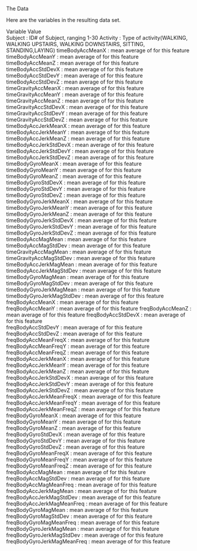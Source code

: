


The Data

Here are the variables in the resulting data set.

Variable                     Value    
   Subject                    : ID# of Subject, ranging 1-30
   Activity                   : Type of activity(WALKING, WALKING UPSTAIRS,
                                WALKING DOWNSTAIRS, SITTING, STANDING,LAYING) 
   timeBodyAccMeanX           :  mean average of for this feature  
   timeBodyAccMeanY           :  mean average of for this feature  
   timeBodyAccMeanZ           :  mean average of for this feature  
   timeBodyAccStdDevX         :  mean average of for this feature  
   timeBodyAccStdDevY         :  mean average of for this feature  
   timeBodyAccStdDevZ         :  mean average of for this feature  
   timeGravityAccMeanX        :  mean average of for this feature  
   timeGravityAccMeanY        :  mean average of for this feature  
   timeGravityAccMeanZ        :  mean average of for this feature  
   timeGravityAccStdDevX      :  mean average of for this feature  
   timeGravityAccStdDevY      :  mean average of for this feature  
   timeGravityAccStdDevZ      :  mean average of for this feature  
   timeBodyAccJerkMeanX       :  mean average of for this feature  
   timeBodyAccJerkMeanY       :  mean average of for this feature  
   timeBodyAccJerkMeanZ       :  mean average of for this feature 
   timeBodyAccJerkStdDevX     :  mean average of for this feature  
   timeBodyAccJerkStdDevY     :  mean average of for this feature  
   timeBodyAccJerkStdDevZ     :  mean average of for this feature  
   timeBodyGyroMeanX          :  mean average of for this feature  
   timeBodyGyroMeanY          :  mean average of for this feature
   timeBodyGyroMeanZ          :  mean average of for this feature 
   timeBodyGyroStdDevX        :  mean average of for this feature  
   timeBodyGyroStdDevY        :  mean average of for this feature  
   timeBodyGyroStdDevZ        :  mean average of for this feature 
   timeBodyGyroJerkMeanX      :  mean average of for this feature 
   timeBodyGyroJerkMeanY      :  mean average of for this feature 
   timeBodyGyroJerkMeanZ      :  mean average of for this feature  
   timeBodyGyroJerkStdDevX    :  mean average of for this feature  
   timeBodyGyroJerkStdDevY    :  mean average of for this feature  
   timeBodyGyroJerkStdDevZ    :  mean average of for this feature  
   timeBodyAccMagMean         :  mean average of for this feature  
   timeBodyAccMagStdDev       :  mean average of for this feature  
   timeGravityAccMagMean      :  mean average of for this feature  
   timeGravityAccMagStdDev    :  mean average of for this feature  
   timeBodyAccJerkMagMean     :  mean average of for this feature 
   timeBodyAccJerkMagStdDev   :  mean average of for this feature  
   timeBodyGyroMagMean        :  mean average of for this feature  
   timeBodyGyroMagStdDev      :  mean average of for this feature  
   timeBodyGyroJerkMagMean    :  mean average of for this feature  
   timeBodyGyroJerkMagStdDev  :  mean average of for this feature 
   freqBodyAccMeanX           :  mean average of for this feature  
   freqBodyAccMeanY           :  mean average of for this feature 
   freqBodyAccMeanZ           :  mean average of for this feature 
   freqBodyAccStdDevX         :  mean average of for this feature  
   freqBodyAccStdDevY         :  mean average of for this feature  
   freqBodyAccStdDevZ         :  mean average of for this feature  
   freqBodyAccMeanFreqX       :  mean average of for this feature  
   freqBodyAccMeanFreqY       :  mean average of for this feature  
   freqBodyAccMeanFreqZ       :  mean average of for this feature  
   freqBodyAccJerkMeanX       :  mean average of for this feature  
   freqBodyAccJerkMeanY       :  mean average of for this feature  
   freqBodyAccJerkMeanZ       :  mean average of for this feature  
   freqBodyAccJerkStdDevX     :  mean average of for this feature  
   freqBodyAccJerkStdDevY     :  mean average of for this feature  
   freqBodyAccJerkStdDevZ     :  mean average of for this feature  
   freqBodyAccJerkMeanFreqX   :  mean average of for this feature  
   freqBodyAccJerkMeanFreqY   :  mean average of for this feature  
   freqBodyAccJerkMeanFreqZ   :  mean average of for this feature  
   freqBodyGyroMeanX          :  mean average of for this feature  
   freqBodyGyroMeanY          :  mean average of for this feature  
   freqBodyGyroMeanZ          :  mean average of for this feature  
   freqBodyGyroStdDevX        :  mean average of for this feature  
   freqBodyGyroStdDevY        :  mean average of for this feature  
   freqBodyGyroStdDevZ        :  mean average of for this feature  
   freqBodyGyroMeanFreqX      :  mean average of for this feature  
   freqBodyGyroMeanFreqY      :  mean average of for this feature  
   freqBodyGyroMeanFreqZ      :  mean average of for this feature  
   freqBodyAccMagMean         :  mean average of for this feature  
   freqBodyAccMagStdDev       :  mean average of for this feature  
   freqBodyAccMagMeanFreq     :  mean average of for this feature 
   freqBodyAccJerkMagMean     :  mean average of for this feature  
   freqBodyAccJerkMagStdDev   :  mean average of for this feature 
   freqBodyAccJerkMagMeanFreq :  mean average of for this feature  
   freqBodyGyroMagMean        :  mean average of for this feature  
   freqBodyGyroMagStdDev      :  mean average of for this feature 
   freqBodyGyroMagMeanFreq    :  mean average of for this feature 
   freqBodyGyroJerkMagMean    :  mean average of for this feature 
   freqBodyGyroJerkMagStdDev  :  mean average of for this feature
  freqBodyGyroJerkMagMeanFreq :  mean average of for this feature  
